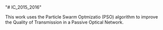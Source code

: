 "# IC_2015_2016" 

This work uses the Particle Swarm Optmizatio (PSO) algorithm to improve the Quality of Transmission in a Passive Optical Network. 

